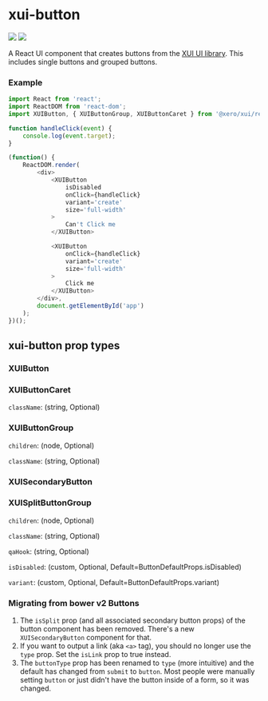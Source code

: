 xui-button
==========
![](https://img.shields.io/badge/XUI-^10.0.0-blue.svg)
![](https://img.shields.io/badge/React-^15.5.4-blue.svg)

A React UI component that creates buttons from the [XUI UI library](https://github.dev.xero.com/pages/UXE/xui/#10.18.0/section-buttons.html). This includes single buttons and grouped buttons.

### Example
```js
import React from 'react';
import ReactDOM from 'react-dom';
import XUIButton, { XUIButtonGroup, XUIButtonCaret } from '@xero/xui/react/button';

function handleClick(event) {
	console.log(event.target);
}

(function() {
	ReactDOM.render(
		<div>
			<XUIButton
				isDisabled
				onClick={handleClick}
				variant='create'
				size='full-width'
			>
				Can't Click me
			</XUIButton>

			<XUIButton
				onClick={handleClick}
				variant='create'
				size='full-width'
			>
				Click me
			</XUIButton>
		</div>,
		document.getElementById('app')
	);
})();
```

## xui-button prop types

### XUIButton

### XUIButtonCaret
`className`: (string, Optional)


### XUIButtonGroup
`children`: (node, Optional)

`className`: (string, Optional)


### XUISecondaryButton

### XUISplitButtonGroup
`children`: (node, Optional)

`className`: (string, Optional)

`qaHook`: (string, Optional)

`isDisabled`: (custom, Optional, Default=ButtonDefaultProps.isDisabled)

`variant`: (custom, Optional, Default=ButtonDefaultProps.variant)

### Migrating from bower v2 Buttons

1. The `isSplit` prop (and all associated secondary button props) of the button component has been removed.  There's a new `XUISecondaryButton` component for that.
2. If you want to output a link (aka `<a>` tag), you should no longer use the `type` prop.  Set the `isLink` prop to true instead.
3. The `buttonType` prop has been renamed to `type` (more intuitive) and the default has changed from `submit` to `button`.  Most people were manually setting `button` or just didn't have the button inside of a form, so it was changed.
